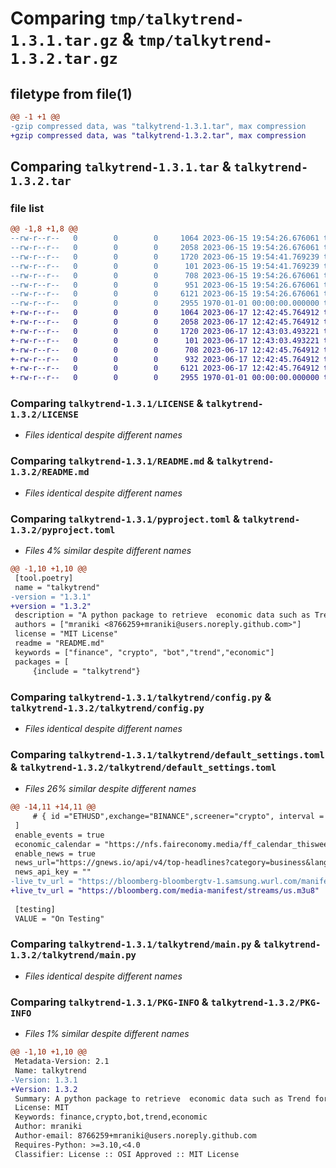 # Comparing `tmp/talkytrend-1.3.1.tar.gz` & `tmp/talkytrend-1.3.2.tar.gz`

## filetype from file(1)

```diff
@@ -1 +1 @@
-gzip compressed data, was "talkytrend-1.3.1.tar", max compression
+gzip compressed data, was "talkytrend-1.3.2.tar", max compression
```

## Comparing `talkytrend-1.3.1.tar` & `talkytrend-1.3.2.tar`

### file list

```diff
@@ -1,8 +1,8 @@
--rw-r--r--   0        0        0     1064 2023-06-15 19:54:26.676061 talkytrend-1.3.1/LICENSE
--rw-r--r--   0        0        0     2058 2023-06-15 19:54:26.676061 talkytrend-1.3.1/README.md
--rw-r--r--   0        0        0     1720 2023-06-15 19:54:41.769239 talkytrend-1.3.1/pyproject.toml
--rw-r--r--   0        0        0      101 2023-06-15 19:54:41.769239 talkytrend-1.3.1/talkytrend/__init__.py
--rw-r--r--   0        0        0      708 2023-06-15 19:54:26.676061 talkytrend-1.3.1/talkytrend/config.py
--rw-r--r--   0        0        0      951 2023-06-15 19:54:26.676061 talkytrend-1.3.1/talkytrend/default_settings.toml
--rw-r--r--   0        0        0     6121 2023-06-15 19:54:26.676061 talkytrend-1.3.1/talkytrend/main.py
--rw-r--r--   0        0        0     2955 1970-01-01 00:00:00.000000 talkytrend-1.3.1/PKG-INFO
+-rw-r--r--   0        0        0     1064 2023-06-17 12:42:45.764912 talkytrend-1.3.2/LICENSE
+-rw-r--r--   0        0        0     2058 2023-06-17 12:42:45.764912 talkytrend-1.3.2/README.md
+-rw-r--r--   0        0        0     1720 2023-06-17 12:43:03.493221 talkytrend-1.3.2/pyproject.toml
+-rw-r--r--   0        0        0      101 2023-06-17 12:43:03.493221 talkytrend-1.3.2/talkytrend/__init__.py
+-rw-r--r--   0        0        0      708 2023-06-17 12:42:45.764912 talkytrend-1.3.2/talkytrend/config.py
+-rw-r--r--   0        0        0      932 2023-06-17 12:42:45.764912 talkytrend-1.3.2/talkytrend/default_settings.toml
+-rw-r--r--   0        0        0     6121 2023-06-17 12:42:45.764912 talkytrend-1.3.2/talkytrend/main.py
+-rw-r--r--   0        0        0     2955 1970-01-01 00:00:00.000000 talkytrend-1.3.2/PKG-INFO
```

### Comparing `talkytrend-1.3.1/LICENSE` & `talkytrend-1.3.2/LICENSE`

 * *Files identical despite different names*

### Comparing `talkytrend-1.3.1/README.md` & `talkytrend-1.3.2/README.md`

 * *Files identical despite different names*

### Comparing `talkytrend-1.3.1/pyproject.toml` & `talkytrend-1.3.2/pyproject.toml`

 * *Files 4% similar despite different names*

```diff
@@ -1,10 +1,10 @@
 [tool.poetry]
 name = "talkytrend"
-version = "1.3.1"
+version = "1.3.2"
 description = "A python package to retrieve  economic data such as Trend for any financial symbol."
 authors = ["mraniki <8766259+mraniki@users.noreply.github.com>"]
 license = "MIT License"
 readme = "README.md"
 keywords = ["finance", "crypto", "bot","trend","economic"]
 packages = [
     {include = "talkytrend"}
```

### Comparing `talkytrend-1.3.1/talkytrend/config.py` & `talkytrend-1.3.2/talkytrend/config.py`

 * *Files identical despite different names*

### Comparing `talkytrend-1.3.1/talkytrend/default_settings.toml` & `talkytrend-1.3.2/talkytrend/default_settings.toml`

 * *Files 26% similar despite different names*

```diff
@@ -14,11 +14,11 @@
     # { id ="ETHUSD",exchange="BINANCE",screener="crypto", interval = "4h"},
 ]
 enable_events = true
 economic_calendar = "https://nfs.faireconomy.media/ff_calendar_thisweek.json"
 enable_news = true
 news_url="https://gnews.io/api/v4/top-headlines?category=business&lang=en&country=us&max=2&apikey="
 news_api_key = ""
-live_tv_url = "https://bloomberg-bloombergtv-1.samsung.wurl.com/manifest/playlist.m3u8"
+live_tv_url = "https://bloomberg.com/media-manifest/streams/us.m3u8"
 
 [testing]
 VALUE = "On Testing"
```

### Comparing `talkytrend-1.3.1/talkytrend/main.py` & `talkytrend-1.3.2/talkytrend/main.py`

 * *Files identical despite different names*

### Comparing `talkytrend-1.3.1/PKG-INFO` & `talkytrend-1.3.2/PKG-INFO`

 * *Files 1% similar despite different names*

```diff
@@ -1,10 +1,10 @@
 Metadata-Version: 2.1
 Name: talkytrend
-Version: 1.3.1
+Version: 1.3.2
 Summary: A python package to retrieve  economic data such as Trend for any financial symbol.
 License: MIT
 Keywords: finance,crypto,bot,trend,economic
 Author: mraniki
 Author-email: 8766259+mraniki@users.noreply.github.com
 Requires-Python: >=3.10,<4.0
 Classifier: License :: OSI Approved :: MIT License
```


